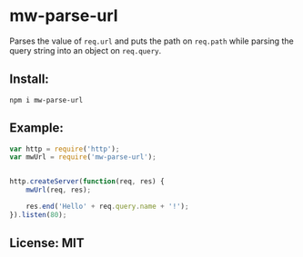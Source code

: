 # mw-parse-url

Parses the value of `req.url` and puts the path on `req.path` while parsing the query string into an object on `req.query`.

## Install:
	npm i mw-parse-url

## Example:
```javascript
var http = require('http');
var mwUrl = require('mw-parse-url');


http.createServer(function(req, res) {
	mwUrl(req, res);

	res.end('Hello' + req.query.name + '!');
}).listen(80);
```

## License: MIT
